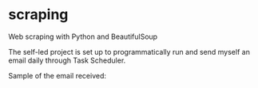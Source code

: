 # scraping
Web scraping with Python and BeautifulSoup

The self-led project is set up to programmatically run and send myself an email daily through Task Scheduler.

Sample of the email received:

